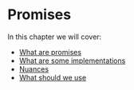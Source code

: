 # Promises

In this chapter we will cover:
* [What are promises](promises/what-are-promises.md)
* [What are some implementations](promises/promise-implementations.md)
* [Nuances](promises/nuances.md)
* [What should we use](promises/what-should-we-use.md)

